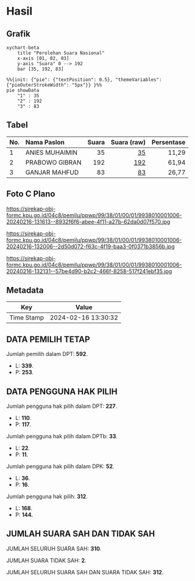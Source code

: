 # Hasil

## Grafik

```mermaid
xychart-beta
    title "Perolehan Suara Nasional"
    x-axis [01, 02, 03]
    y-axis "Suara" 0 --> 192
    bar [35, 192, 83]
```

```mermaid
%%{init: {"pie": {"textPosition": 0.5}, "themeVariables": {"pieOuterStrokeWidth": "5px"}} }%%
pie showData
    "1" : 35
    "2" : 192
    "3" : 83
```

## Tabel

| No. | Nama Paslon    | Suara | Suara (raw) | Persentase |
|:--- |:-------------- | -----:| -----------:| ----------:|
| 1   | ANIES MUHAIMIN | 35    | [35][p-1]   | 11,29      |
| 2   | PRABOWO GIBRAN | 192   | [192][p-2]  | 61,94      |
| 3   | GANJAR MAHFUD  | 83    | [83][p-3]   | 26,77      |


[p-1]: https://github.com/gigit-pemilu/pemilu-2024/blob/main/pilpres/hitung-suara/sub/99-luar-negeri/sub/38-dili-timor-leste/sub/01-dili-timor-leste/sub/0001-dili-timor-leste/sub/006-tps/sub/paslon-1.txt
[p-2]: https://github.com/gigit-pemilu/pemilu-2024/blob/main/pilpres/hitung-suara/sub/99-luar-negeri/sub/38-dili-timor-leste/sub/01-dili-timor-leste/sub/0001-dili-timor-leste/sub/006-tps/sub/paslon-2.txt
[p-3]: https://github.com/gigit-pemilu/pemilu-2024/blob/main/pilpres/hitung-suara/sub/99-luar-negeri/sub/38-dili-timor-leste/sub/01-dili-timor-leste/sub/0001-dili-timor-leste/sub/006-tps/sub/paslon-3.txt

## Foto C Plano

https://sirekap-obj-formc.kpu.go.id/04c8/pemilu/ppwp/99/38/01/00/01/9938010001006-20240216-131613--8932f6f6-abee-4f11-a27b-62da0d07f570.jpg

https://sirekap-obj-formc.kpu.go.id/04c8/pemilu/ppwp/99/38/01/00/01/9938010001006-20240216-132006--2d50d072-f63c-4f19-baa3-0f0371b3856b.jpg

https://sirekap-obj-formc.kpu.go.id/04c8/pemilu/ppwp/99/38/01/00/01/9938010001006-20240216-132131--57be4d90-b2c2-466f-8258-517f241ebf35.jpg


## Metadata

| Key        | Value               |
| ---------- | ------------------- |
| Time Stamp | 2024-02-16 13:30:32 |


## DATA PEMILIH TETAP

Jumlah pemilih dalam DPT: **592**.
 * L: **339**.
 * P: **253**.

## DATA PENGGUNA HAK PILIH

Jumlah pengguna hak pilih dalam DPT: **227**.
 * L: **110**.
 * P: **117**.

Jumlah pengguna hak pilih dalam DPTb: **33**.
 * L: **22**.
 * P: **11**.

Jumlah pengguna hak pilih dalam DPK: **52**.
 * L: **36**.
 * P: **16**.

Jumlah pengguna hak pilih: **312**.
 * L: **168**.
 * P: **144**.

## JUMLAH SUARA SAH DAN TIDAK SAH

JUMLAH SELURUH SUARA SAH: **310**.

JUMLAH SUARA TIDAK SAH: **2**.

JUMLAH SELURUH SUARA SAH DAN SUARA TIDAK SAH: **312**.


